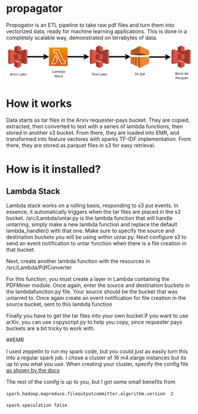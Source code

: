 # propagator

Propogator is an ETL pipeline to take raw pdf files and turn them into vectorized data, ready for machine learning applications. This is done in a completely scalable way, demonstrated on terrabytes of data.
![Pipeline](/images/pipeline.png)


# How it works

Data starts as tar files in the Arxiv requester-pays bucket. They are copied, extracted, then converted to text with a series of lambda functions, then stored in another s3 bucket. From there, they are loaded into EMR, and transformed into feature vectores with sparks TF-IDF implementation. From there, they are stored as parquet files in s3 for easy retrieval. 

# How is it installed?

## Lambda Stack

Lambda stack works on a rolling basis, responding to s3 put events. In essence, it automatically triggers when the tar files are placed in the s3 bucket. /src/Lambda/untar.py is the lambda function that will handle untarring, simply make a new lambda function and replace the default lambda_handler() with that one. Make sure to specify the source and destination buckets you will be using within untar.py. Next configure s3 to send an event notification to untar function when there is a file creation in that bucket. 

Next, create another lambda function with the resources in /src/Lambda/PdfConverter 

For this function, you must create a layer in Lambda containing the PDFMiner module. Once again, enter the source and destination buckets in the lambdafunction.py file. Your source should be the bucket that was untarred to. Once again create an event notification for file creation in the source bucket, sent to this lambda function

Finally you have to get the tar files into your own bucket.If you want to use arXiv, you can use copyscript.py to help you copy, since requester pays buckets are a bit tricky to work with.

##EMR

I used zeppelin to run my spark code, but you could just as easily turn this into a regular spark job. I chose a cluster of 16 m4.xlarge instances but its up to you what you use. When creating your cluster, specify the config file [as shown by the docs](https://docs.aws.amazon.com/emr/latest/ReleaseGuide/emr-spark-configure.html)

The rest of the conifg is up to you, but I got some small benefits from 


`spark.hadoop.mapreduce.fileoutputcommitter.algorithm.version  2 `

`spark.speculation false`

